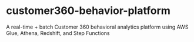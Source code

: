 # customer360-behavior-platform
A real-time + batch Customer 360 behavioral analytics platform using AWS Glue, Athena, Redshift, and Step Functions
